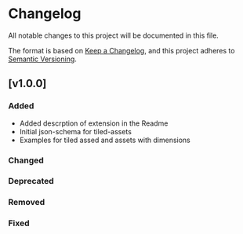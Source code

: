 # Changelog
All notable changes to this project will be documented in this file.

The format is based on [Keep a Changelog](https://keepachangelog.com/en/1.0.0/),
and this project adheres to [Semantic Versioning](https://semver.org/spec/v2.0.0.html).

## [v1.0.0]

### Added

- Added descrption of extension in the Readme
- Initial json-schema for tiled-assets
- Examples for tiled assed and assets with dimensions

### Changed

### Deprecated

### Removed

### Fixed

[Unreleased]: <https://github.com/stac-extensions/tiled-assets/compare/v1.0.0...HEAD>
